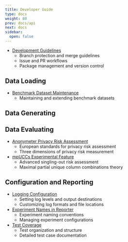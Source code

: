 ```yaml
---
title: Developer Guide
type: docs
weight: 80
prev: docs/api
next: docs
sidebar:
  open: false
---
```



- [Development Guidelines](./development-guidelines)
  - Branch protection and merge guidelines
  - Issue and PR workflows
  - Package management and version control

## Data Loading
- [Benchmark Dataset Maintenance](./benchmark-datasets)
  - Maintaining and extending benchmark datasets

## Data Generating

## Data Evaluating
- [Anonymeter Privacy Risk Assessment](./anonymeter)
  - European standards for privacy risk assessment
  - Three dimensions of privacy risk measurement
- [mpUCCs Experimental Feature](./mpuccs)
  - Advanced singling-out risk assessment
  - Maximal partial unique column combinations theory

## Configuration and Reporting
- [Logging Configuration](./logging-configuration)
  - Setting log levels and output destinations
  - Customizing log formats and file locations
- [Experiment Names in Reporter](./experiment-naming-in-reporter)
  - Experiment naming conventions
  - Managing experiment configurations
- [Test Coverage](./test-coverage)
  - Test organization and structure
  - Detailed test case documentation